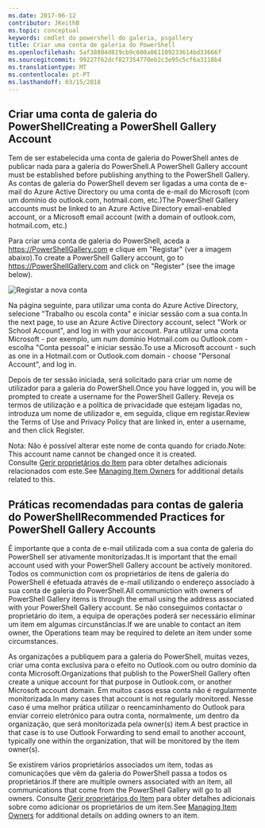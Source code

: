 ```yaml
---
ms.date: 2017-06-12
contributor: JKeithB
ms.topic: conceptual
keywords: cmdlet do powershell do galeria, psgallery
title: Criar uma conta de galeria do PowerShell
ms.openlocfilehash: 5af38884d819cb9c600a061109233614bd33666f
ms.sourcegitcommit: 99227f62dcf827354770eb2c3e95c5cf6a3118b4
ms.translationtype: MT
ms.contentlocale: pt-PT
ms.lasthandoff: 03/15/2018
---
```

## <a name="creating-a-powershell-gallery-account"></a><span data-ttu-id="a0e53-103">Criar uma conta de galeria do PowerShell</span><span class="sxs-lookup"><span data-stu-id="a0e53-103">Creating a PowerShell Gallery Account</span></span>

<span data-ttu-id="a0e53-104">Tem de ser estabelecida uma conta de galeria do PowerShell antes de publicar nada para a galeria do PowerShell.</span><span class="sxs-lookup"><span data-stu-id="a0e53-104">A PowerShell Gallery account must be established before publishing anything to the PowerShell Gallery.</span></span> <span data-ttu-id="a0e53-105">As contas de galeria do PowerShell devem ser ligadas a uma conta de e-mail do Azure Active Directory ou uma conta de e-mail do Microsoft (com um domínio do outlook.com, hotmail.com, etc.)</span><span class="sxs-lookup"><span data-stu-id="a0e53-105">The PowerShell Gallery accounts must be linked to an Azure Active Directory email-enabled account, or a Microsoft email account (with a domain of outlook.com, hotmail.com, etc.)</span></span>

<span data-ttu-id="a0e53-106">Para criar uma conta de galeria do PowerShell, aceda a https://PowerShellGallery.com e clique em "Registar" (ver a imagem abaixo).</span><span class="sxs-lookup"><span data-stu-id="a0e53-106">To create a PowerShell Gallery account, go to https://PowerShellGallery.com and click on "Register" (see the image below).</span></span> 

![Registar a nova conta](./images/CreatingAccount-Register.png)

<span data-ttu-id="a0e53-108">Na página seguinte, para utilizar uma conta do Azure Active Directory, selecione "Trabalho ou escola conta" e iniciar sessão com a sua conta.</span><span class="sxs-lookup"><span data-stu-id="a0e53-108">In the next page, to use an Azure Active Directory account, select "Work or School Account", and log in with your account.</span></span> <span data-ttu-id="a0e53-109">Para utilizar uma conta Microsoft - por exemplo, um num domínio Hotmail.com ou Outlook.com - escolha "Conta pessoal" e iniciar sessão.</span><span class="sxs-lookup"><span data-stu-id="a0e53-109">To use a Microsoft account - such as one in a Hotmail.com or Outlook.com domain - choose "Personal Account", and log in.</span></span> 

<span data-ttu-id="a0e53-110">Depois de ter sessão iniciada, será solicitado para criar um nome de utilizador para a galeria do PowerShell.</span><span class="sxs-lookup"><span data-stu-id="a0e53-110">Once you have logged in, you will be prompted to create a username for the PowerShell Gallery.</span></span> <span data-ttu-id="a0e53-111">Reveja os termos de utilização e a política de privacidade que estejam ligadas no, introduza um nome de utilizador e, em seguida, clique em registar.</span><span class="sxs-lookup"><span data-stu-id="a0e53-111">Review the Terms of Use and Privacy Policy that are linked in, enter a username, and then click Register.</span></span>

<span data-ttu-id="a0e53-112">Nota: Não é possível alterar este nome de conta quando for criado.</span><span class="sxs-lookup"><span data-stu-id="a0e53-112">Note: This account name cannot be changed once it is created.</span></span>  
<span data-ttu-id="a0e53-113">Consulte [Gerir proprietários do Item](https://msdn.microsoft.com/powershell/gallery/psgallery/managing-item-owners) para obter detalhes adicionais relacionados com este.</span><span class="sxs-lookup"><span data-stu-id="a0e53-113">See [Managing Item Owners](https://msdn.microsoft.com/powershell/gallery/psgallery/managing-item-owners) for additional details related to this.</span></span>

## <a name="recommended-practices-for-powershell-gallery-accounts"></a><span data-ttu-id="a0e53-114">Práticas recomendadas para contas de galeria do PowerShell</span><span class="sxs-lookup"><span data-stu-id="a0e53-114">Recommended Practices for PowerShell Gallery Accounts</span></span>

<span data-ttu-id="a0e53-115">É importante que a conta de e-mail utilizada com a sua conta de galeria do PowerShell ser ativamente monitorizadas.</span><span class="sxs-lookup"><span data-stu-id="a0e53-115">It is important that the email account used with your PowerShell Gallery account be actively monitored.</span></span>
<span data-ttu-id="a0e53-116">Todos os communiction com os proprietários de itens de galeria do PowerShell é efetuada através de e-mail utilizando o endereço associado à sua conta de galeria do PowerShell.</span><span class="sxs-lookup"><span data-stu-id="a0e53-116">All communiction with owners of PowerShell Gallery items is through the email using the address associated with your PowerShell Gallery account.</span></span>
<span data-ttu-id="a0e53-117">Se não conseguimos contactar o proprietário do item, a equipa de operações poderá ser necessário eliminar um item em algumas circunstâncias.</span><span class="sxs-lookup"><span data-stu-id="a0e53-117">If we are unable to contact an item owner, the Operations team may be required to delete an item under some circumstances.</span></span>

<span data-ttu-id="a0e53-118">As organizações a publiquem para a galeria do PowerShell, muitas vezes, criar uma conta exclusiva para o efeito no Outlook.com ou outro domínio da conta Microsoft.</span><span class="sxs-lookup"><span data-stu-id="a0e53-118">Organizations that publish to the PowerShell Gallery often create a unique account for that purpose in Outlook.com, or another Microsoft account domain.</span></span>
<span data-ttu-id="a0e53-119">Em muitos casos essa conta não é regularmente monitorizada.</span><span class="sxs-lookup"><span data-stu-id="a0e53-119">In many cases that account is not regularly monitored.</span></span> <span data-ttu-id="a0e53-120">Nesse caso é uma melhor prática utilizar o reencaminhamento do Outlook para enviar correio eletrónico para outra conta, normalmente, um dentro da organização, que será monitorizada pela owner(s) item.</span><span class="sxs-lookup"><span data-stu-id="a0e53-120">A best practice in that case is to use Outlook Forwarding to send email to another account, typically one within the organization, that will be monitored by the item owner(s).</span></span>

<span data-ttu-id="a0e53-121">Se existirem vários proprietários associados um item, todas as comunicações que vêm da galeria do PowerShell passa a todos os proprietários.</span><span class="sxs-lookup"><span data-stu-id="a0e53-121">If there are multiple owners associated with an item, all communications that come from the PowerShell Gallery will go to all owners.</span></span>
<span data-ttu-id="a0e53-122">Consulte [Gerir proprietários do Item](https://msdn.microsoft.com/powershell/gallery/psgallery/managing-item-owners) para obter detalhes adicionais sobre como adicionar os proprietários de um item.</span><span class="sxs-lookup"><span data-stu-id="a0e53-122">See [Managing Item Owners](https://msdn.microsoft.com/powershell/gallery/psgallery/managing-item-owners) for additional details on adding owners to an item.</span></span> 

